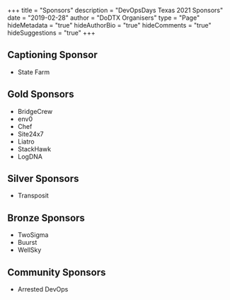 +++
title = "Sponsors"
description = "DevOpsDays Texas 2021 Sponsors"
date = "2019-02-28"
author = "DoDTX Organisers"
type = "Page"
hideMetadata = "true"
hideAuthorBio = "true"
hideComments = "true"
hideSuggestions = "true"
+++

## Captioning Sponsor

- State Farm

## Gold Sponsors

- BridgeCrew
- env0
- Chef
- Site24x7
- Liatro
- StackHawk
- LogDNA

## Silver Sponsors

- Transposit

## Bronze Sponsors

- TwoSigma
- Buurst
- WellSky

## Community Sponsors

- Arrested DevOps